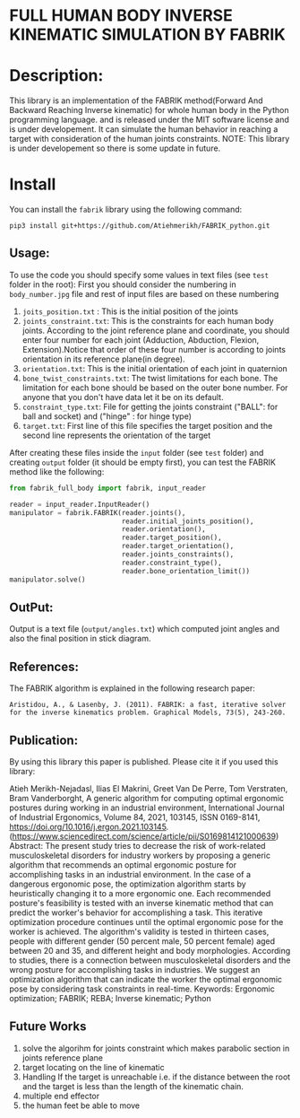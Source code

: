
# FULL HUMAN BODY INVERSE KINEMATIC SIMULATION BY FABRIK 

# Description:

This library is an implementation of the FABRIK method(Forward And Backward Reaching Inverse kinematic) 
for whole human body in the Python programming language. and is released under the MIT software license 
and is under developement. It can simulate the human behavior in reaching a target with consideration of 
the human joints constraints.
NOTE: This library is under developement so there is some update in future.

# Install 
You can install the `fabrik` library using the following command:

	pip3 install git+https://github.com/Atiehmerikh/FABRIK_python.git
## Usage:
	
To use the code you should specify some values in text files (see `test` folder in the root):
First you should consider the numbering in `body_number.jpg` file and rest of input files
are based on these numbering

1. `joits_position.txt` : This is the initial position of the joints
2. `joints_constraint.txt`: This is the constraints for each human body joints. According to the joint reference plane and coordinate, you should enter four number for each joint (Adduction, Abduction, Flexion, Extension).Notice that order of these four number is according to joints orientation in its reference plane(in degree).
3. `orientation.txt`: This is the initial orientation of each joint in quaternion
4. `bone_twist_constraints.txt`: The twist limitations for each bone. The limitation for each bone should be based on the outer bone number. For anyone that you don't have data let it be on its default.
5. `constraint_type.txt`: File for getting the joints constraint ("BALL": for ball and socket) and ("hinge" : for hinge type)
6. `target.txt`: First line of this file specifies the target position and the second line represents the orientation of the target

After creating these files inside the `input` folder (see `test` folder) and creating `output` folder (it should be empty first), you can test the FABRIK method like the following:

```python
from fabrik_full_body import fabrik, input_reader

reader = input_reader.InputReader()
manipulator = fabrik.FABRIK(reader.joints(),
                            reader.initial_joints_position(), 
                            reader.orientation(), 
                            reader.target_position(),
                            reader.target_orientation(), 
                            reader.joints_constraints(),
                            reader.constraint_type(),
                            reader.bone_orientation_limit())
manipulator.solve()
```

## OutPut:

Output is a text file (`output/angles.txt`) which computed joint angles and also the final position in stick diagram.

## References:

The FABRIK algorithm is explained in the following research paper:

	Aristidou, A., & Lasenby, J. (2011). FABRIK: a fast, iterative solver for the inverse kinematics problem. Graphical Models, 73(5), 243-260.

## Publication:
By using this library this paper is published. Please cite it if you used this library:

Atieh Merikh-Nejadasl, Ilias El Makrini, Greet Van De Perre, Tom Verstraten, Bram Vanderborght,
A generic algorithm for computing optimal ergonomic postures during working in an industrial environment,
International Journal of Industrial Ergonomics,
Volume 84,
2021,
103145,
ISSN 0169-8141,
https://doi.org/10.1016/j.ergon.2021.103145.
(https://www.sciencedirect.com/science/article/pii/S0169814121000639)
Abstract: The present study tries to decrease the risk of work-related musculoskeletal disorders for industry workers by proposing a generic algorithm that recommends an optimal ergonomic posture for accomplishing tasks in an industrial environment. In the case of a dangerous ergonomic pose, the optimization algorithm starts by heuristically changing it to a more ergonomic one. Each recommended posture's feasibility is tested with an inverse kinematic method that can predict the worker's behavior for accomplishing a task. This iterative optimization procedure continues until the optimal ergonomic pose for the worker is achieved. The algorithm's validity is tested in thirteen cases, people with different gender (50 percent male, 50 percent female) aged between 20 and 35, and different height and body morphologies. According to studies, there is a connection between musculoskeletal disorders and the wrong posture for accomplishing tasks in industries. We suggest an optimization algorithm that can indicate the worker the optimal ergonomic pose by considering task constraints in real-time.
Keywords: Ergonomic optimization; FABRIK; REBA; Inverse kinematic; Python

##  Future Works
1. solve the algorihm for joints constraint which makes parabolic section in joints reference plane
2. target locating on the line of kinematic 
3. Handling If the target is unreachable i.e. if the distance between the root and the target is less than the length of the kinematic chain.
4. multiple end effector
5. the human feet be able to move
	
